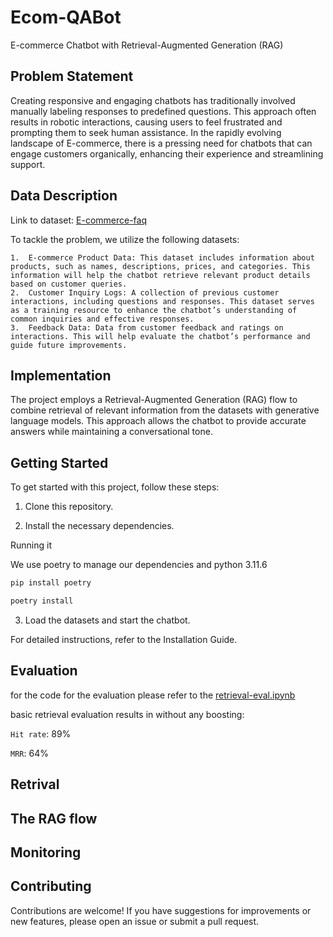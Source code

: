# Ecom-QABot

E-commerce Chatbot with Retrieval-Augmented Generation (RAG)

## Problem Statement

Creating responsive and engaging chatbots has traditionally involved manually labeling responses to predefined questions. This approach often results in robotic interactions, causing users to feel frustrated and prompting them to seek human assistance. In the rapidly evolving landscape of E-commerce, there is a pressing need for chatbots that can engage customers organically, enhancing their experience and streamlining support.

## Data Description

Link to dataset: [E-commerce-faq](https://www.kaggle.com/datasets/saadmakhdoom/ecommerce-faq-chatbot-dataset)

To tackle the problem, we utilize the following datasets:

	1.	E-commerce Product Data: This dataset includes information about products, such as names, descriptions, prices, and categories. This information will help the chatbot retrieve relevant product details based on customer queries.
	2.	Customer Inquiry Logs: A collection of previous customer interactions, including questions and responses. This dataset serves as a training resource to enhance the chatbot’s understanding of common inquiries and effective responses.
	3.	Feedback Data: Data from customer feedback and ratings on interactions. This will help evaluate the chatbot’s performance and guide future improvements.


## Implementation

The project employs a Retrieval-Augmented Generation (RAG) flow to combine retrieval of relevant information from the datasets with generative language models. This approach allows the chatbot to provide accurate answers while maintaining a conversational tone.

## Getting Started

To get started with this project, follow these steps:

1.	Clone this repository.
   
2.	Install the necessary dependencies.

Running it

We use poetry to manage our dependencies and python 3.11.6

```bash
pip install poetry
```

```bash
poetry install
```


3.	Load the datasets and start the chatbot.

For detailed instructions, refer to the Installation Guide.

## Evaluation

for the code for the evaluation please refer to the [retrieval-eval.ipynb](./retrieval-eval.ipynb)

basic retrieval evaluation results in without any boosting:

`Hit rate`: 89%

`MRR`: 64%

## Retrival

## The RAG flow

## Monitoring

## Contributing

Contributions are welcome! If you have suggestions for improvements or new features, please open an issue or submit a pull request.




